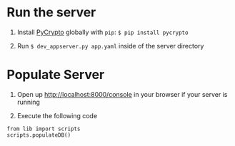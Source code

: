 # Run the server

1. Install [PyCrypto](https://www.dlitz.net/software/pycrypto/) globally with `pip`: `$ pip install pycrypto`

2. Run `$ dev_appserver.py app.yaml` inside of the server directory

# Populate Server

1. Open up [http://localhost:8000/console](http://localhost:8000/console) in your browser if your server is running

2. Execute the following code

```
from lib import scripts
scripts.populateDB()
```